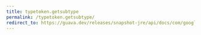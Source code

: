 ```yaml
---
title: typetoken.getsubtype
permalink: /typetoken.getsubtype/
redirect_to: https://guava.dev/releases/snapshot-jre/api/docs/com/google/common/reflect/TypeToken.html#getSubtype-java.lang.Class-
---
```

